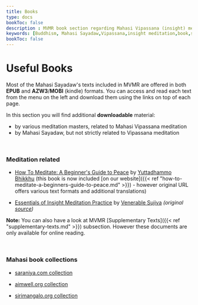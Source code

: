 ```yaml
---
title: Books
type: docs
bookToc: false
description : MVMR book section regarding Mahasi Vipassana (insight) meditation and more
keywords: [Buddhism, Mahasi Sayadaw,Vipassana,insight meditation,book,sirimangalo,aimwell,saraniya] 
bookToc: false
---
```


# Useful Books

Most of the Mahasi Sayadaw's texts included in MVMR are offered in both **EPUB** and **AZW3**/**MOBI** (kindle) formats. You can access and read each text from the menu on the left and download them using the links on top of each page.

In this section you will find additional **downloadable** material:

- by various meditation masters, related to Mahasi Vipassana meditation
- by Mahasi Sayadaw, but not strictly related to Vipassana meditation

&nbsp;
### Meditation related

- [How To Meditate: A Beginner's Guide to Peace](https://www.sirimangalo.org/text/how-to-meditate/) by [Yuttadhammo Bhikkhu](https://yuttadhammo.sirimangalo.org/p/about.html) (this book is now included [on our website]({{< ref "how-to-meditate-a-beginners-guide-to-peace.md" >}}) - however original URL offers various text formats and additional translations)

- [Essentials of Insight Meditation Practice](https://mahasivipassana.com/downloads/pdf/essentials.pdf) by [Venerable Sujiva](https://en.wikipedia.org/wiki/Sujiva) *(original [source](http://www.buddhanet.net/))*

**Note:** You can also have a look at MVMR [Supplementary Texts]({{< ref "supplementary-texts.md" >}}) subsection. However these documents are only available for online reading.

&nbsp;
### Mahasi book collections

 - [saraniya.com collection](http://saraniya.com/about-us/sayadaws/venerable-mahasi-sayadaw/) 
 
 - [aimwell.org collection](http://aimwell.org/mahasi.html) 
 
 - [sirimangalo.org collection](https://www.sirimangalo.org/mahasi-sayadaw/)